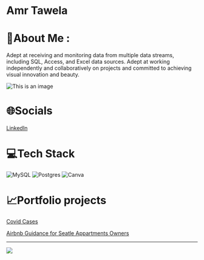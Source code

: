 # Amr Tawela

# 💫About Me :
Adept at receiving and monitoring data from multiple data streams, including SQL, Access, and Excel data sources. Adept at working independently and collaboratively on projects and committed to achieving visual innovation and beauty.

![This is an image](https://images.pexels.com/photos/669621/pexels-photo-669621.jpeg?auto=compress&cs=tinysrgb&w=1260&h=750&dpr=1)

# 🌐Socials
[LinkedIn](https://linkedin.com/in/https://www.linkedin.com/in/amr-tawela/) 

# 💻Tech Stack
![MySQL](https://img.shields.io/badge/mysql-%2300f.svg?style=for-the-badge&logo=mysql&logoColor=white) ![Postgres](https://img.shields.io/badge/postgres-%23316192.svg?style=for-the-badge&logo=postgresql&logoColor=white) ![Canva](https://img.shields.io/badge/Canva-%2300C4CC.svg?style=for-the-badge&logo=Canva&logoColor=white)

# 📈Portfolio projects 
[Covid Cases](https://github.com/Amr-Tawela/Amr-Tawela.github.io/blob/93808f1f8058320236ece4ed118a33aefa139899/covidcase.sql)

[Airbnb Guidance for Seatle Appartments Owners](https://public.tableau.com/views/Book1_16573971847890/Dashboard1?:language=en-US&publish=yes&:display_count=n&:origin=viz_share_link)


---
[![](https://visitcount.itsvg.in/api?id=Amr-Tawela&icon=0&color=0)](https://visitcount.itsvg.in)
